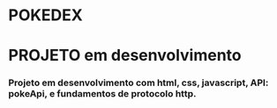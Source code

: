 # POKEDEX

# PROJETO em desenvolvimento

### Projeto em desenvolvimento com html, css, javascript, API: pokeApi, e fundamentos de protocolo http.